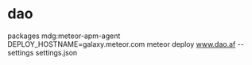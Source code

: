# dao


packages
mdg:meteor-apm-agent
DEPLOY_HOSTNAME=galaxy.meteor.com meteor deploy www.dao.af --settings settings.json
